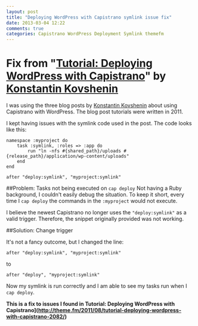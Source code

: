 ```yaml
---
layout: post
title: "Deploying WordPress with Capistrano symlink issue fix"
date: 2013-03-04 12:22
comments: true
categories: Capistrano WordPress Deployment Symlink themefm
---
```

# Fix from "[Tutorial: Deploying WordPress with Capistrano](http://theme.fm/2011/08/tutorial-deploying-wordpress-with-capistrano-2082/)" by [Konstantin Kovshenin](http://theme.fm/author/kovshenin/)
I was using the three blog posts by [Konstantin Kovshenin](http://theme.fm/author/kovshenin/) about using Capistrano with WordPress. The blog post tutorials were written in 2011. 

I kept having issues with the symlink code used in the post. The code looks like this:

	namespace :myproject do
	    task :symlink, :roles => :app do
	        run "ln -nfs #{shared_path}/uploads #{release_path}/application/wp-content/uploads"
	    end
	end
	
	after "deploy:symlink", "myproject:symlink" 
	
##Problem: Tasks not being executed on ``cap deploy``
Not having a Ruby background, I couldn't easily debug the situation. To keep it short, every time I ``cap deploy`` the commands in the ``:myproject`` would not execute.

I believe the newest Capistrano no longer uses the ``"deploy:symlink"`` as a valid trigger. Therefore, the snippet originally provided was not working.

##Solution: Change trigger

It's not a fancy outcome, but I changed the line:
	
	after "deploy:symlink", "myproject:symlink"
	
to

	after "deploy", "myproject:symlink"
	
Now my symlink is run correctly and I am able to see my tasks run when I ``cap deploy``.

**This is a fix to issues I found in Tutorial: Deploying WordPress with Capistrano](http://theme.fm/2011/08/tutorial-deploying-wordpress-with-capistrano-2082/)**
